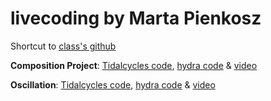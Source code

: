 # livecoding by Marta Pienkosz

Shortcut to [class's github](https://github.com/aaronsherwood/liveCoding)

**Composition Project**: [Tidalcycles code](https://github.com/martapienkosz/livecoding/blob/main/composition_project.tidal), [hydra code](https://github.com/martapienkosz/livecoding/blob/main/composition_project.js) & [video](https://drive.google.com/file/d/1W1cwvF83Qm0NnxLbft9UrT92DKewlNX7/view?usp=share_link)

**Oscillation**: [Tidalcycles code](https://github.com/martapienkosz/livecoding/blob/main/cosc_project.tidal), [hydra code](https://github.com/martapienkosz/livecoding/blob/main/osc_project.js) & [video](https://drive.google.com/file/d/1vMuZWMoD9UfKYwMC0Twqoq4QyI5_7CeO/view?usp=share_link)